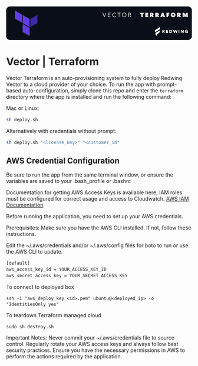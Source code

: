 ![Project Image](vector_terraform.png)

# Vector | Terraform

Vector Terraform is an auto-provisioning system to fully deploy Redwing Vector to a cloud provider of your choice. To run the app with prompt-based auto-configuration, simply clone this repo and enter the `terraform` directory where the app is installed and run the following command:

Mac or Linux:

```bash
sh deploy.sh
```

Alternatively with  credentials without prompt:

```bash
sh deploy.sh "<license_key>" "<customer_id"
```

## AWS Credential Configuration

Be sure to run the app from the same terminal window, or ensure the variables are saved to your .bash_profile or .bashrc

Documentation for getting AWS Access Keys is available here, IAM roles must be configured for correct usage and access to Cloudwatch.
[AWS IAM Documentation](https://docs.aws.amazon.com/powershell/latest/userguide/pstools-appendix-sign-up.html
)

Before running the application, you need to set up your AWS credentials.

Prerequisites:
Make sure you have the AWS CLI installed. If not, follow these instructions.

Edit the ~/.aws/credentials and/or ~/.aws/config files for boto to run or use the AWS CLI to update.

```bash
[default]
aws_access_key_id = YOUR_ACCESS_KEY_ID
aws_secret_access_key = YOUR_SECRET_ACCESS_KEY
```

To connect to deployed box

```
ssh -i "aws_deploy_key_<id>.pem" ubuntu@<deployed_ip> -o "IdentitiesOnly yes"
```

To teardown Terraform managed cloud 

```
sudo sh destroy.sh
```

Important Notes:
Never commit your ~/.aws/credentials file to source control.
Regularly rotate your AWS access keys and always follow best security practices.
Ensure you have the necessary permissions in AWS to perform the actions required by the application.